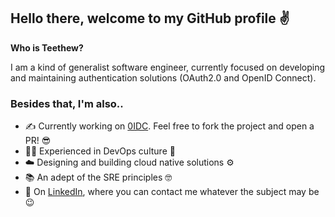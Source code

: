 ## Hello there, welcome to my GitHub profile ✌️

[Teethew]: # (//teethew.github.io)

**Who is Teethew?** 

I am a kind of generalist software engineer, currently focused on developing and maintaining authentication solutions (OAuth2.0 and OpenID Connect).

### Besides that, I'm also..

- ✍️ Currently working on [0IDC](https://github.com/zero-identity/0idc). Feel free to fork the project and open a PR! 😎
- 👨‍💻 Experienced in DevOps culture 🤝
- ☁️ Designing and building cloud native solutions ⚙️
- 📚 An adept of the SRE principles 🤓
- 📲 On [LinkedIn](//linkedin.com/in/taraujocrispim), where you can contact me whatever the subject may be 😉
